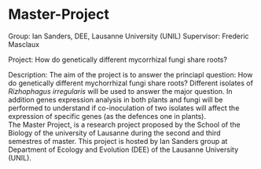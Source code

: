 # Master-Project

Group: Ian Sanders, DEE, Lausanne University (UNIL) 
Supervisor: Frederic Masclaux

Project: How do genetically different mycorrhizal fungi share roots?

Description: The aim of the project is to answer the princiapl question: How do genetically different mychorrhizal fungi share roots? Different isolates of _Rizhophagus irregularis_ will be used to answer the major question. In addition genes expression analysis in both plants and fungi will be performed to understand if co-inoculation of two isolates will affect the expression of specific genes (as the defences one in plants).  
The Master Project, is a research project proposed by the School of the Biology of the university of Lausanne during the second and third semestres of master. This project is hosted by Ian Sanders group at Department of Ecology and Evolution (DEE) of the Lausanne University (UNIL). 



